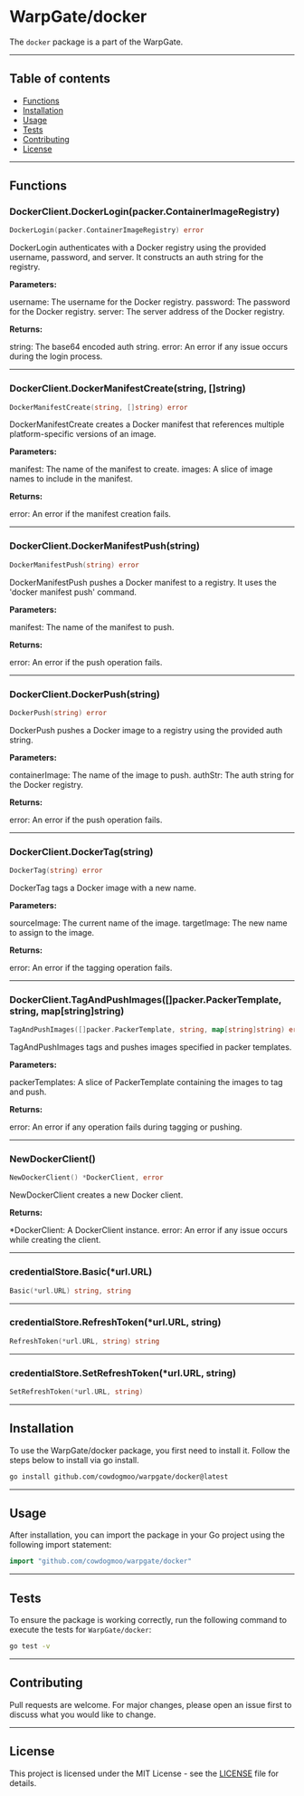# WarpGate/docker

The `docker` package is a part of the WarpGate.

---

## Table of contents

- [Functions](#functions)
- [Installation](#installation)
- [Usage](#usage)
- [Tests](#tests)
- [Contributing](#contributing)
- [License](#license)

---

## Functions

### DockerClient.DockerLogin(packer.ContainerImageRegistry)

```go
DockerLogin(packer.ContainerImageRegistry) error
```

DockerLogin authenticates with a Docker registry using the provided
username, password, and server. It constructs an auth string for
the registry.

**Parameters:**

username: The username for the Docker registry.
password: The password for the Docker registry.
server: The server address of the Docker registry.

**Returns:**

string: The base64 encoded auth string.
error: An error if any issue occurs during the login process.

---

### DockerClient.DockerManifestCreate(string, []string)

```go
DockerManifestCreate(string, []string) error
```

DockerManifestCreate creates a Docker manifest that references multiple platform-specific versions of an image.

**Parameters:**

manifest: The name of the manifest to create.
images: A slice of image names to include in the manifest.

**Returns:**

error: An error if the manifest creation fails.

---

### DockerClient.DockerManifestPush(string)

```go
DockerManifestPush(string) error
```

DockerManifestPush pushes a Docker manifest to a registry. It uses the
'docker manifest push' command.

**Parameters:**

manifest: The name of the manifest to push.

**Returns:**

error: An error if the push operation fails.

---

### DockerClient.DockerPush(string)

```go
DockerPush(string) error
```

DockerPush pushes a Docker image to a registry using the provided
auth string.

**Parameters:**

containerImage: The name of the image to push.
authStr: The auth string for the Docker registry.

**Returns:**

error: An error if the push operation fails.

---

### DockerClient.DockerTag(string)

```go
DockerTag(string) error
```

DockerTag tags a Docker image with a new name.

**Parameters:**

sourceImage: The current name of the image.
targetImage: The new name to assign to the image.

**Returns:**

error: An error if the tagging operation fails.

---

### DockerClient.TagAndPushImages([]packer.PackerTemplate, string, map[string]string)

```go
TagAndPushImages([]packer.PackerTemplate, string, map[string]string) error
```

TagAndPushImages tags and pushes images specified in packer templates.

**Parameters:**

packerTemplates: A slice of PackerTemplate containing the images to tag
and push.

**Returns:**

error: An error if any operation fails during tagging or pushing.

---

### NewDockerClient()

```go
NewDockerClient() *DockerClient, error
```

NewDockerClient creates a new Docker client.

**Returns:**

*DockerClient: A DockerClient instance.
error: An error if any issue occurs while creating the client.

---

### credentialStore.Basic(*url.URL)

```go
Basic(*url.URL) string, string
```


---

### credentialStore.RefreshToken(*url.URL, string)

```go
RefreshToken(*url.URL, string) string
```


---

### credentialStore.SetRefreshToken(*url.URL, string)

```go
SetRefreshToken(*url.URL, string)
```


---

## Installation

To use the WarpGate/docker package, you first need to install it.
Follow the steps below to install via go install.

```bash
go install github.com/cowdogmoo/warpgate/docker@latest
```

---

## Usage

After installation, you can import the package in your Go project
using the following import statement:

```go
import "github.com/cowdogmoo/warpgate/docker"
```

---

## Tests

To ensure the package is working correctly, run the following
command to execute the tests for `WarpGate/docker`:

```bash
go test -v
```

---

## Contributing

Pull requests are welcome. For major changes,
please open an issue first to discuss what
you would like to change.

---

## License

This project is licensed under the MIT
License - see the [LICENSE](https://github.com/CowDogMoo/WarpGate/blob/main/LICENSE)
file for details.
